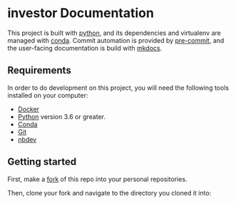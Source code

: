 # investor Documentation
This project is built with [python](https://docs.python.org/3.8/library/), and its dependencies and virtualenv are managed with [conda](https://docs.conda.io/en/latest/). Commit automation is provided by [pre-commit](https://pre-commit.com), and the user-facing documentation is build with [mkdocs](https://www.mkdocs.org).

## Requirements
In order to do development on this project, you will need the following tools installed on your computer:

- [Docker](https://www.docker.com/products/docker-desktop)
- [Python](https://www.python.org) version 3.6 or greater.
- [Conda](https://conda.io/en/latest/miniconda.html)
- [Git](https://git-scm.com)
- [nbdev](https://github.com/fastai/nbdev)

## Getting started
First, make a [fork](https://help.github.com/en/github/getting-started-with-github/fork-a-repo) of this repo into your personal repositories.

Then, clone your fork and navigate to the directory you cloned it into:

```sh

```